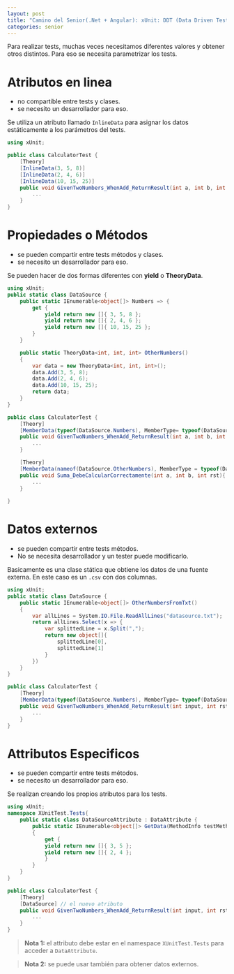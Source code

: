 ```yaml
---
layout: post
title: "Camino del Senior(.Net + Angular): xUnit: DDT (Data Driven Tests)"
categories: senior
---
```


Para realizar tests, muchas veces necesitamos diferentes<!--more--> valores y obtener otros distintos. 
Para eso se necesita parametrizar los tests.

# Atributos en linea
- no compartible entre tests y clases.
- se necesito un desarrollador para eso.

Se utiliza un atributo llamado `InlineData` para asignar los datos estáticamente a los parámetros del tests.
```csharp
using xUnit;

public class CalculatorTest {
    [Theory]
    [InlineData(3, 5, 8)]
    [InlineData(2, 4, 6)]
    [InlineData(10, 15, 25)]
    public void GivenTwoNumbers_WhenAdd_ReturnResult(int a, int b, int rst) {
        ...
    }
}
```

# Propiedades o Métodos
- se pueden compartir entre tests métodos y clases.
- se necesito un desarrollador para eso.

Se pueden hacer de dos formas diferentes con **yield** o **TheoryData**.
```csharp
using xUnit;
public static class DataSource {
    public static IEnumerable<object[]> Numbers => {
        get {
            yield return new []{ 3, 5, 8 };
            yield return new []{ 2, 4, 6 };
            yield return new []{ 10, 15, 25 };
        }
    }

    public static TheoryData<int, int, int> OtherNumbers()
    {
        var data = new TheoryData<int, int, int>();
        data.Add(3, 5, 8);
        data.Add(2, 4, 6);
        data.Add(10, 15, 25);
        return data;
    }
}

public class CalculatorTest {
    [Theory]
    [MemberData(typeof(DataSource.Numbers), MemberType= typeof(DataSource))]
    public void GivenTwoNumbers_WhenAdd_ReturnResult(int a, int b, int rst) {
        ...
    }

    [Theory]
    [MemberData(nameof(DataSource.OtherNumbers), MemberType = typeof(DataSource))]
    public void Suma_DebeCalcularCorrectamente(int a, int b, int rst){
        ...
    }
    
}
```

# Datos externos
- se pueden compartir entre tests métodos.
- No se necesita desarrollador y un tester puede modificarlo.

Basicamente es una clase stática que obtiene los datos de una fuente externa. En este caso es un `.csv` con dos columnas.
```csharp
using xUnit;
public static class DataSource {
    public static IEnumerable<object[]> OtherNumbersFromTxt()
    {
        var allLines = System.IO.File.ReadAllLines("datasource.txt");
        return allLines.Select(x => {
            var splittedLine = x.Split(",");
            return new object[]{
                splittedLine[0],
                splittedLine[1]
            }
        })
    }
}

public class CalculatorTest {
    [Theory]
    [MemberData(typeof(DataSource.Numbers), MemberType= typeof(DataSource))]
    public void GivenTwoNumbers_WhenAdd_ReturnResult(int input, int rst) {
        ...
    }
}
```

# Attributos Especificos
- se pueden compartir entre tests métodos.
- se necesito un desarrollador para eso.

Se realizan creando los propios atributos para los tests.
```csharp
using xUnit;
namespace XUnitTest.Tests{
    public static class DataSourceAttribute : DataAttribute {
        public static IEnumerable<object[]> GetData(MethodInfo testMethod)
        {
            get {
            yield return new []{ 3, 5 };
            yield return new []{ 2, 4 };
            }
        }
    }
}

public class CalculatorTest {
    [Theory]
    [DataSource] // el nuevo atributo 
    public void GivenTwoNumbers_WhenAdd_ReturnResult(int input, int rst) {
        ...
    }
}
```

> **Nota 1:** el attributo debe estar en el namespace `XUnitTest.Tests` para acceder a `DataAttribute`.

> **Nota 2:** se puede usar también para obtener datos externos.